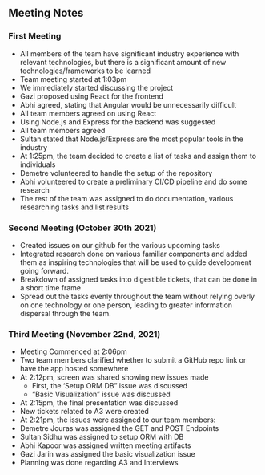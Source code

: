 ## Meeting Notes

### First Meeting

- All members of the team have significant industry experience with relevant technologies, but there is a significant amount of new technologies/frameworks to be learned
- Team meeting started at 1:03pm
- We immediately started discussing the project
- Gazi proposed using React for the frontend
- Abhi agreed, stating that Angular would be unnecessarily difficult
- All team members agreed on using React
- Using Node.js and Express for the backend was suggested
- All team members agreed
- Sultan stated that Node.js/Express are the most popular tools in the industry
- At 1:25pm, the team decided to create a list of tasks and assign them to individuals
- Demetre volunteered to handle the setup of the repository
- Abhi volunteered to create a preliminary CI/CD pipeline and do some research
- The rest of the team was assigned to do documentation, various researching tasks and list results

### Second Meeting (October 30th 2021)

- Created issues on our github for the various upcoming tasks
- Integrated research done on various familiar components and added them as inspiring technologies that will be used to guide development going forward.
- Breakdown of assigned tasks into digestible tickets, that can be done in a short time frame
- Spread out the tasks evenly throughout the team without relying overly on one technology or one person, leading to greater information dispersal through the team.


### Third Meeting (November 22nd, 2021) 

- Meeting Commenced at 2:06pm 
- Two team members clarified whether to submit a GitHub repo link or have the app hosted somewhere 
- At 2:12pm, screen was shared showing new issues made 
  - First, the ‘Setup ORM DB” issue was discussed 
  - “Basic Visualization” issue was discussed 
- At 2:15pm, the final presentation was discussed 
- New tickets related to A3 were created 
- At 2:21pm, the issues were assigned to our team members: 
 - Demetre Jouras was assigned the GET and POST Endpoints 
 - Sultan Sidhu was assigned to setup ORM with DB 
 - Abhi Kapoor was assigned written meeting artifacts  
 - Gazi Jarin was assigned the basic visualization issue 
- Planning was done regarding A3 and Interviews 


